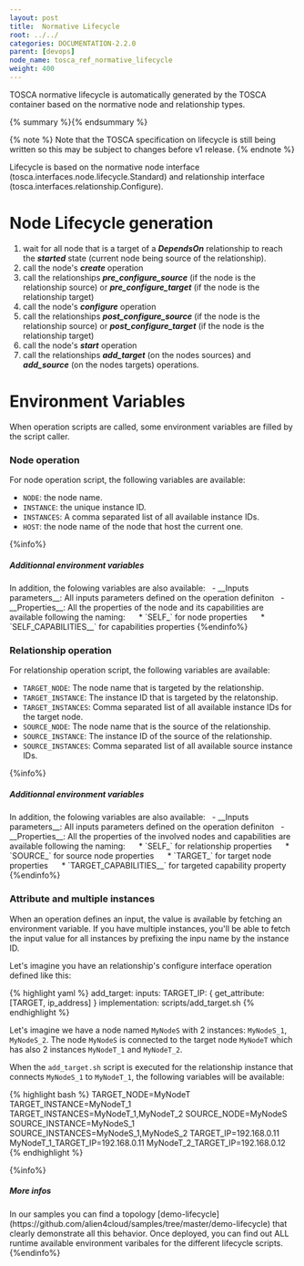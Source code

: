 ```yaml
---
layout: post
title:  Normative Lifecycle
root: ../../
categories: DOCUMENTATION-2.2.0
parent: [devops]
node_name: tosca_ref_normative_lifecycle
weight: 400
---
```


TOSCA normative lifecycle is automatically generated by the TOSCA container based on the normative node and relationship types.

{% summary %}{% endsummary %}

{% note %}
Note that the TOSCA specification on lifecycle is still being written so this may be subject to changes before v1 release.
{% endnote %}

Lifecycle is based on the normative node interface (tosca.interfaces.node.lifecycle.Standard) and relationship interface (tosca.interfaces.relationship.Configure).

# Node Lifecycle generation

1. wait for all node that is a target of a ___DependsOn___ relationship to reach the ___started___ state (current node being source of the relationship).
2. call the node's ___create___ operation
4. call the relationships ___pre_configure_source___ (if the node is the relationship source) or ___pre_configure_target___ (if the node is the relationship target)
5. call the node's ___configure___ operation
6. call the relationships ___post_configure_source___ (if the node is the relationship source) or ___post_configure_target___ (if the node is the relationship target)
7. call the node's ___start___ operation
8. call the relationships ___add_target___ (on the nodes sources) and ___add_source___ (on the nodes targets) operations.

# Environment Variables

When operation scripts are called, some environment variables are filled by the script caller.

### Node operation

For node operation script, the following variables are available:

- `NODE`: the node name.
- `INSTANCE`: the unique instance ID.
- `INSTANCES`: A comma separated list of all available instance IDs.
- `HOST`: the node name of the node that host the current one.

{%info%}
<h5> Additionnal environment variables </h5>
In addition, the folowing variables are also available:
&nbsp;&nbsp;- __Inputs parameters__: All inputs parameters defined on the operation definiton
&nbsp;&nbsp;- __Properties__: All the properties of the node and its capabilities are available following the naming:
&nbsp;&nbsp;&nbsp;&nbsp;&nbsp;* `SELF_<PROPERTY_NAME>` for node properties
&nbsp;&nbsp;&nbsp;&nbsp;&nbsp;* `SELF_CAPABILITIES_<CAPABILITY_NAME>_<PROPERTY_NAME>` for capabilities properties
{%endinfo%}

### Relationship operation

For relationship operation script, the following variables are available:

- `TARGET_NODE`: The node name that is targeted by the relationship.
- `TARGET_INSTANCE`: The instance ID that is targeted by the relatonship.
- `TARGET_INSTANCES`: Comma separated list of all available instance IDs for the target node.
- `SOURCE_NODE`: The node name that is the source of the relationship.
- `SOURCE_INSTANCE`: The instance ID of the source of the relationship.
- `SOURCE_INSTANCES`: Comma separated list of all available source instance IDs.

{%info%}
<h5> Additionnal environment variables </h5>
In addition, the folowing variables are also available:
&nbsp;&nbsp;- __Inputs parameters__: All inputs parameters defined on the operation definiton
&nbsp;&nbsp;- __Properties__: All the properties of the involved nodes and capabilities are available following the naming:
&nbsp;&nbsp;&nbsp;&nbsp;&nbsp;* `SELF_<PROPERTY_NAME>` for relationship properties
&nbsp;&nbsp;&nbsp;&nbsp;&nbsp;* `SOURCE_<PROPERTY_NAME>` for source node properties
&nbsp;&nbsp;&nbsp;&nbsp;&nbsp;* `TARGET_<PROPERTY_NAME>` for target node properties
&nbsp;&nbsp;&nbsp;&nbsp;&nbsp;* `TARGET_CAPABILITIES_<CAPABILITY_NAME>_<PROPERTY_NAME>` for targeted capability property
{%endinfo%}

### Attribute and multiple instances

When an operation defines an input, the value is available by fetching an environment variable.
If you have multiple instances, you'll be able to fetch the input value for all instances by prefixing the inpu name by the instance ID.

Let's imagine you have an relationship's configure interface operation defined like this:

{% highlight yaml %}
add_target:
  inputs:
    TARGET_IP: { get_attribute: [TARGET, ip_address] }
  implementation: scripts/add_target.sh
{% endhighlight %}

Let's imagine we have a node named `MyNodeS` with 2 instances: `MyNodeS_1`, `MyNodeS_2`.
The node `MyNodeS` is connected to the target node `MyNodeT` which has also 2 instances `MyNodeT_1` and `MyNodeT_2`.

When the `add_target.sh` script is executed for the relationship instance that connects `MyNodeS_1` to `MyNodeT_1`, the following variables will be available:

{% highlight bash %}
TARGET_NODE=MyNodeT
TARGET_INSTANCE=MyNodeT_1
TARGET_INSTANCES=MyNodeT_1,MyNodeT_2
SOURCE_NODE=MyNodeS
SOURCE_INSTANCE=MyNodeS_1
SOURCE_INSTANCES=MyNodeS_1,MyNodeS_2
TARGET_IP=192.168.0.11
MyNodeT_1_TARGET_IP=192.168.0.11
MyNodeT_2_TARGET_IP=192.168.0.12
{% endhighlight %}

{%info%}
<h5>More infos</h5>
In our samples you can find a topology [demo-lifecycle](https://github.com/alien4cloud/samples/tree/master/demo-lifecycle) that clearly demonstrate all this behavior.
Once deployed, you can find out ALL runtime available environment varibales for the different lifecycle scripts.
{%endinfo%}
